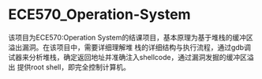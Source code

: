 # ECE570_Operation-System
该项目为ECE570:Operation System的结课项目，基本原理为基于堆栈的缓冲区溢出漏洞。在该项目中，需要详细理解堆
栈的详细结构与执行流程，通过gdb调试器来分析堆栈，确定返回地址并准确注入shellcode，通过漏洞发掘的缓冲区溢出
提供root shell，即完全控制计算机。
